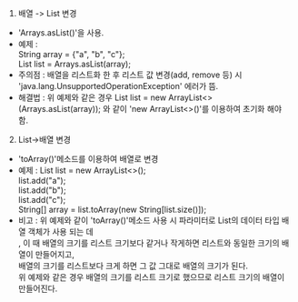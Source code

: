 1. 배열 -> List 변경
- 'Arrays.asList()'을 사용.
- 예제 :   
   String array = {"a", "b", "c"};  
   List<String> list = Arrays.asList(array);
- 주의점 : 배열을 리스트화 한 후 리스트 값 변경(add, remove 등) 시 'java.lang.UnsupportedOperationException'
에러가 뜸. 
- 해결법 : 위 예제와 같은 경우 List<String> list = new ArrayList<>(Arrays.asList(array)); 와 같이 
'new ArrayList<>()'를 이용하여 초기화 해야함.

2. List->배열 변경
- 'toArray()'메소드를 이용하여 배열로 변경
- 예제 : 
  List<String> list = new ArrayList<>();  
  list.add("a");  
  list.add("b");  
  list.add("c");  
  String[] array = list.toArray(new String[list.size()]);
- 비고 : 위 예제와 같이 'toArray()'메소드 사용 시 파라미터로 List의 데이터 타입 배열 객체가 사용 되는 데  
        , 이 때 배열의 크기를 리스트 크기보다 같거나 작게하면 리스트와 동일한 크기의 배열이 만들어지고,   
         배열의 크기를 리스트보다 크게 하면 그 값 그대로 배열의 크기가 된다.  
         위 예제와 같은 경우 배열의 크기를 리스트 크기로 했으므로 리스트 크기의 배열이 만들어진다.
